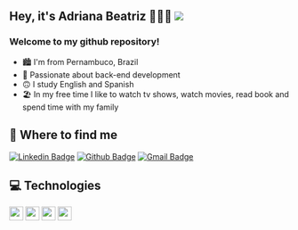 
## Hey, it's Adriana Beatriz 👩🏻‍💻 <img src="https://img.shields.io/github/stars/driica?label=stars&style=social">

<div align="center">

<h3 align=left> Welcome to my github repository! </h3>
 <ul align="left">
  <li> 🏙 I'm from Pernambuco, Brazil </li>
  <li> 💜 Passionate about back-end development </li>
  <li> 🙃 I study English and Spanish </li>
  <li> 🏖 In my free time I like to watch tv shows, watch movies, read book and spend time with my family  </li>
 </ul>

</div>

## 🤩 Where to find me
 
[![Linkedin Badge](https://img.shields.io/badge/-adrianabeatriz3-blue?style=flat-square&logo=Linkedin&logoColor=white&link=https://www.linkedin.com/in/adrianabeatriz3/)](https://www.linkedin.com/in/adrianabeatriz3/)
[![Github Badge](https://img.shields.io/badge/-driica-000?style=flat-square&logo=Github&logoColor=white&link=https://github.com/driica)](https://github.com/driica)
[![Gmail Badge](https://img.shields.io/badge/-gmail-0078D4?style=flat-square&logo=microsoft-outlook&logoColor=white&link=mailto:adrianabeatriiz900gmail.com)](mailto:adrianabeatriiz900gmail.com)

## 💻 Technologies

<p>
<img src="https://img.shields.io/badge/HTML5-E34F26?style=for-the-badge&logo=html5&logoColor=white" height="25">

<img src="https://img.shields.io/badge/CSS3-1572B6?style=for-the-badge&logo=css3&logoColor=white" height="25">

<img src="https://img.shields.io/badge/java-CC6699?style=for-the-badge&logo=java&logoColor=white" height="25">

<img src="https://img.shields.io/badge/spring%20-%2320232a.svg?&style=for-the-badge&logo=spring&logoColor=%2361DAFB" height="25"/>

</p>
